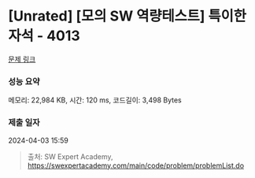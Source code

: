 # [Unrated] [모의 SW 역량테스트] 특이한 자석 - 4013 

[문제 링크](https://swexpertacademy.com/main/code/problem/problemDetail.do?contestProbId=AWIeV9sKkcoDFAVH) 

### 성능 요약

메모리: 22,984 KB, 시간: 120 ms, 코드길이: 3,498 Bytes

### 제출 일자

2024-04-03 15:59



> 출처: SW Expert Academy, https://swexpertacademy.com/main/code/problem/problemList.do
